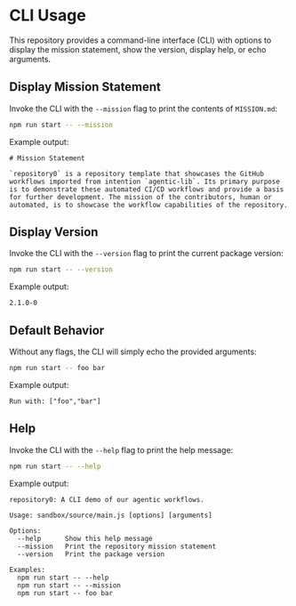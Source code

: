 # CLI Usage

This repository provides a command-line interface (CLI) with options to display the mission statement, show the version, display help, or echo arguments.

## Display Mission Statement

Invoke the CLI with the `--mission` flag to print the contents of `MISSION.md`:

```bash
npm run start -- --mission
```

Example output:

```
# Mission Statement

`repository0` is a repository template that showcases the GitHub workflows imported from intentïon `agentic-lib`. Its primary purpose is to demonstrate these automated CI/CD workflows and provide a basis for further development. The mission of the contributors, human or automated, is to showcase the workflow capabilities of the repository.
```

## Display Version

Invoke the CLI with the `--version` flag to print the current package version:

```bash
npm run start -- --version
```

Example output:

```
2.1.0-0
```

## Default Behavior

Without any flags, the CLI will simply echo the provided arguments:

```bash
npm run start -- foo bar
```

Example output:

```
Run with: ["foo","bar"]
```

## Help

Invoke the CLI with the `--help` flag to print the help message:

```bash
npm run start -- --help
```

Example output:

```text
repository0: A CLI demo of our agentic workflows.

Usage: sandbox/source/main.js [options] [arguments]

Options:
  --help      Show this help message
  --mission   Print the repository mission statement
  --version   Print the package version

Examples:
  npm run start -- --help
  npm run start -- --mission
  npm run start -- foo bar
```
